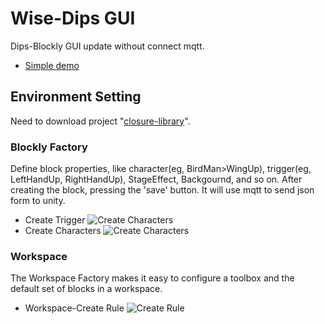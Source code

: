 # Wise-Dips GUI
Dips-Blockly GUI update without connect mqtt. 
* [Simple demo](http://140.119.164.152/wise-blockly/demos/blockfactory/demomqtt.html "Simple demo")

## Environment Setting
Need to download project "[closure-library](https://github.com/google/closure-library "closure-library")".

### Blockly Factory
Define block properties, like character(eg, BirdMan>WingUp), trigger(eg, LeftHandUp, RightHandUp), StageEffect, Backgournd, and so on. After creating the block, pressing the 'save' button. It will use mqtt to send json form to unity. 
* Create Trigger
![Create Characters](http://i.imgur.com/DyP9JgT.png "Create Trigger")
* Create Characters
![Create Characters](http://i.imgur.com/8RjSHcg.png "Create Characters")

### Workspace
The Workspace Factory makes it easy to configure a toolbox and the default set of blocks in a workspace.
* Workspace-Create Rule
![Create Rule](http://i.imgur.com/SLjOlZF.png "Create Rule")
